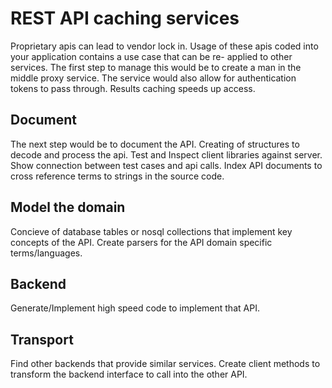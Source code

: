 # REST API caching services

Proprietary apis can lead to vendor lock in. 
Usage of these apis coded into your application contains a use case that can be re- applied to other services. The first step to manage this would be to create a man in the middle proxy service. The service would also allow for authentication tokens to pass through. Results caching speeds up access.

## Document
The next step would be to document the API. Creating of structures to decode and process the api. Test and Inspect client libraries against server. Show connection between test cases and api calls. Index API documents to cross reference terms to strings in the source code. 

## Model the domain
Concieve of database tables or nosql collections that implement key concepts of the API. Create parsers for the API domain specific terms/languages. 

## Backend
Generate/Implement high speed code to implement that API. 

## Transport
Find other backends that provide similar services. Create client methods to transform the backend interface to call into the other API.